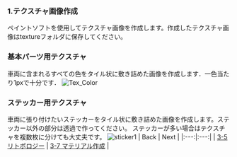 ### 1.テクスチャ画像作成
ペイントソフトを使用してテクスチャ画像を作成します。作成したテクスチャ画像はtextureフォルダに保存してください。 
### 基本パーツ用テクスチャ
車両に含まれるすべての色をタイル状に敷き詰めた画像を作成します．一色当たり1pxで十分です． 
![Tex_Color](https://user-images.githubusercontent.com/81402033/138588051-909b42a6-5084-42fb-a7a7-e91d6112e98a.png)
### ステッカー用テクスチャ
車両に張り付けたいステッカーをタイル状に敷き詰めた画像を作成します。ステッカー以外の部分は透過で作ってください。
ステッカーが多い場合はテクスチャを複数枚に分けても大丈夫です。
![sticker1](https://user-images.githubusercontent.com/81402033/138588929-142deb8d-2161-4dc8-8675-bc17c9ccaaf1.png)
| Back | Next |
|:---:|:---:|
| [3-5 リトポロジー](https://github.com/JSAE-ARCHIVES/MOD-Tutorial/blob/main/3%E7%AB%A0%203D%E3%83%A2%E3%83%87%E3%83%AB%E3%81%AE%E4%BD%9C%E6%88%90/3-5%20blender%E3%82%A2%E3%83%89%E3%82%AA%E3%83%B3%E3%82%92%E4%BD%BF%E7%94%A8%E3%81%97%E3%81%9F%E3%83%AA%E3%83%88%E3%83%9D%E3%83%AD%E3%82%B8%E3%83%BC.md) | [3-7 マテリアル作成](https://github.com/JSAE-ARCHIVES/MOD-Tutorial/blob/main/3%E7%AB%A0%203D%E3%83%A2%E3%83%87%E3%83%AB%E3%81%AE%E4%BD%9C%E6%88%90/3-7%20%E3%83%9E%E3%83%86%E3%83%AA%E3%82%A2%E3%83%AB%E4%BD%9C%E6%88%90.md) |
